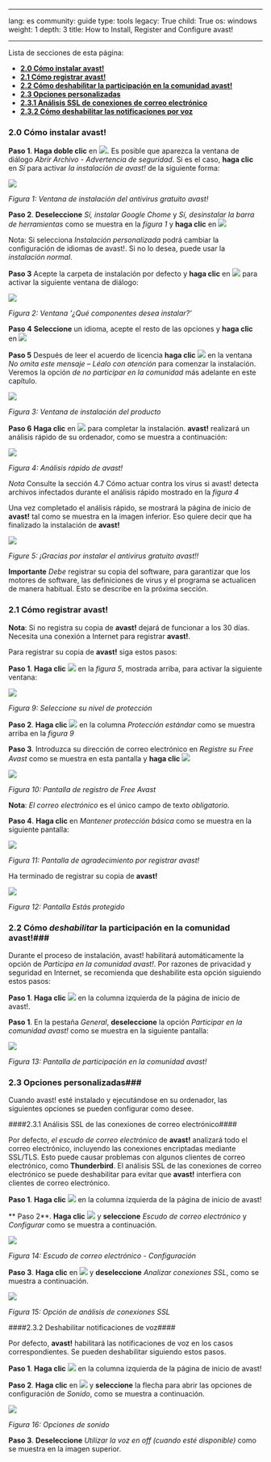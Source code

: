 

---

lang: es
community: guide
type: tools
legacy: True
child: True
os: windows
weight: 1
depth: 3
title: How to Install, Register and Configure avast!

---

Lista de secciones de esta página:

- [**2.0 Cómo instalar avast!**](#2.0)
- [**2.1 Cómo registrar avast!**](#2.1)
- [**2.2 Cómo deshabilitar la participación en la comunidad avast!**](#2.2)
- [**2.3 Opciones personalizadas**](#2.3)
 - [**2.3.1 Análisis SSL de conexiones de correo electrónico**](#2.3.1)
 - [**2.3.2 Cómo deshabilitar las notificaciones por voz**](#2.3.2)

<a name="2.0"></a>
### 2.0 Cómo instalar avast! ###

**Paso 1**. **Haga doble clic** en ![](/sbox/screen/avast-es-1/01.png). Es posible que aparezca la ventana de diálogo *Abrir Archivo - Advertencia de seguridad*. Si es el caso, **haga clic** en *Sí* para activar *la instalación de avast!* de la siguiente forma: 


![](/sbox/screen/avast-es-1/03.png)

*Figura 1: Ventana de instalación del antivirus gratuito avast!*


**Paso 2**. **Deseleccione** *Sí, instalar Google Chome* y *Sí, desinstalar la barra de herramientas* como se muestra en la *figura 1* y **haga clic** en ![](/sbox/screen/avast-es-1/04.png)

Nota: Si selecciona *Instalación personalizada* podrá cambiar la configuración de idiomas de avast!. Si no lo desea, puede usar la *instalación normal*.

**Paso 3** Acepte la carpeta de instalación por defecto y **haga clic** en ![](/sbox/screen/avast-es-1/05.png) para activar la siguiente ventana de diálogo:


![](/sbox/screen/avast-es-1/06.png)

*Figura 2: Ventana '¿Qué componentes desea instalar?'*  


**Paso 4** **Seleccione** un idioma, acepte el resto de las opciones y **haga clic** en ![](/sbox/screen/avast-es-1/05.png)

**Paso 5** Después de leer el acuerdo de licencia **haga clic** ![](/sbox/screen/avast-es-1/05.png) en la ventana *No omita este mensaje – Léalo con atención* para comenzar la instalación. Veremos la opción *de no participar en la comunidad* más adelante en este capítulo.

![](/sbox/screen/avast-es-1/07.png)

*Figura 3: Ventana de instalación del producto*


**Paso 6**  **Haga clic** en ![](/sbox/screen/avast-es-1/08.png) para completar la instalación. **avast!** realizará un análisis rápido de su ordenador, como se muestra a continuación:

![](/sbox/screen/avast-es-1/09.png)

*Figura 4: Análisis rápido de avast!*

*Nota* Consulte la sección 4.7 Cómo actuar contra los virus si avast! detecta archivos infectados durante el análisis rápido mostrado en la *figura 4*

Una vez completado el análisis rápido, se mostrará la página de inicio de **avast!** tal como se muestra en la imagen inferior. Eso quiere decir que ha finalizado la instalación de **avast!**

![](/sbox/screen/avast-es-1/10.png)

*Figure 5: ¡Gracias por instalar el antivirus gratuito avast!!*


 **Importante**  *Debe* registrar su copia del software, para garantizar que los motores de software, las definiciones de virus y el programa se actualicen de manera habitual. Esto se describe en la próxima sección.


<a name="2.1"></a>
### 2.1 Cómo registrar avast! ###

**Nota**: Si no registra su copia de **avast!** dejará de funcionar a los 30 días. Necesita una conexión a Internet para registrar **avast!**.  

Para registrar su copia de **avast!** siga estos pasos:

**Paso 1**. **Haga clic** ![](/sbox/screen/avast-es-1/11.png) en la *figura 5*, mostrada arriba, para activar la siguiente ventana:

![](/sbox/screen/avast-es-1/12.png)

*Figura 9: Seleccione su nivel de protección*


**Paso 2**. **Haga clic** ![](/sbox/screen/avast-es-1/13.png) en la columna *Protección estándar* como se muestra arriba en la *figura 9* 

**Paso 3**. Introduzca su dirección de correo electrónico en *Registre su Free Avast* como se muestra en esta pantalla y **haga clic** ![](/sbox/screen/avast-es-1/15.png) 


![](/sbox/screen/avast-es-1/14.png)

*Figura 10: Pantalla de registro de Free Avast*

**Nota**: *El correo electrónico* es el único campo de texto *obligatorio*. 

**Paso 4**. **Haga clic** en *Mantener protección básica* como se muestra en la siguiente pantalla:  

![](/sbox/screen/avast-es-1/16.png)

*Figura 11: Pantalla de agradecimiento por registrar avast!*


Ha terminado de registrar su copia de **avast!**

![](/sbox/screen/avast-es-1/17.png)

*Figura 12: Pantalla Estás protegido*

<a name="2.2"></a>
### 2.2 Cómo *deshabilitar* la participación en la comunidad avast!###

Durante el proceso de instalación, avast! habilitará automáticamente la opción de *Participa en la comunidad avast!*. Por razones de privacidad y seguridad en Internet, se recomienda que deshabilite esta opción siguiendo estos pasos:

**Paso 1**. **Haga clic** ![](/sbox/screen/avast-es-1/18.png) en la columna izquierda de la página de inicio de avast!.

**Paso 1**. En la pestaña *General*, **deseleccione** la opción *Participar en la comunidad avast!* como se muestra en la siguiente pantalla:

![](/sbox/screen/avast-es-1/19.png)

*Figura 13: Pantalla de participación en la comunidad avast!*

<a name="2.3"></a>
### 2.3 Opciones personalizadas###

Cuando avast! esté instalado y ejecutándose en su ordenador, las siguientes opciones se pueden configurar como desee. 

<a name="2.3.1"></a>
####2.3.1 Análisis SSL de las conexiones de correo electrónico####

Por defecto, *el escudo de correo electrónico* de **avast!** analizará todo el correo electrónico, incluyendo las conexiones encriptadas mediante SSL/TLS. Esto puede causar problemas con algunos clientes de correo electrónico, como **Thunderbird**. El análisis SSL de las conexiones de correo electrónico se puede deshabilitar para evitar que **avast!** interfiera con clientes de correo electrónico. 

**Paso 1**. **Haga clic** ![](/sbox/screen/avast-es-1/18.png) en la columna izquierda de la página de inicio de avast!

** Paso 2**. **Haga clic** ![](/sbox/screen/avast-es-1/29.png) y **seleccione** *Escudo de correo electrónico* y *Configurar* como se muestra a continuación. 


![](/sbox/screen/avast-es-1/30.png)

*Figura 14: Escudo de correo electrónico - Configuración*

**Paso 3**. **Haga clic** en ![](/sbox/screen/avast-es-1/31.png) y **deseleccione** *Analizar conexiones SSL*, como se muestra a continuación. 


![](/sbox/screen/avast-es-1/32.png)

*Figura 15: Opción de análisis de conexiones SSL*

<a name="2.3.2"></a>
####2.3.2 Deshabilitar notificaciones de voz####

Por defecto, **avast!** habilitará las notificaciones de voz en los casos correspondientes. Se pueden deshabilitar siguiendo estos pasos.   

**Paso 1**. **Haga clic** ![](/sbox/screen/avast-es-1/18.png)  en la columna izquierda de la página de inicio de avast!

**Paso 2**. **Haga clic** en ![](/sbox/screen/avast-es-1/33.png) y **seleccione** la flecha para abrir las opciones de configuración de *Sonido*, como se muestra a continuación.


![](/sbox/screen/avast-es-1/34.png)

*Figura 16: Opciones de sonido*

**Paso 3**. **Deseleccione** *Utilizar la voz en off (cuando esté disponible)* como se muestra en la imagen superior. 

